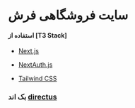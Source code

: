 # سایت فروشگاهی فرش 

#### استفاده از [T3 Stack]

- [Next.js](https://nextjs.org)
- [NextAuth.js](https://next-auth.js.org)

- [Tailwind CSS](https://tailwindcss.com)

### بک اند [directus](https://directus.io/)





